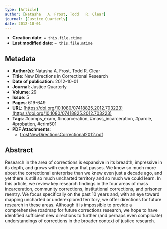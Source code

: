 ```yaml
---
type: [Article]
author: [Natasha   A. Frost, Todd   R. Clear]
journal: [Justice Quarterly]
date: 2012-10-01
---
```


* **Creation date**: `= this.file.ctime`
* **Last modified date**: `= this.file.mtime`

## Metadata

* **Author(s)**: Natasha   A. Frost, Todd   R. Clear
* **Title**: New Directions in Correctional Research
* **Date of publication**: 2012-10-01
* **Journal**: Justice Quarterly
* **Volume**: 29
* **Issue**: 5
* **Pages**: 619-649
* **URL**: [https://doi.org/10.1080/07418825.2012.703223](https://doi.org/10.1080/07418825.2012.703223)
* **Tags**: #comps_exam, #incarceration, #mass_incarceration, #parole, #probation, #crim501 
* **PDF Attachments**:
  * [frostNewDirectionsCorrectional2012.pdf](zotero://open-pdf/library/items/BW6CPS92)

## Abstract

Research in the area of corrections is expansive in its breadth, impressive in its depth, and grows with each year that passes. We know so much more about the correctional enterprise than we knew even just a decade ago, and yet there is still so much uncharted territory and so much we could learn. In this article, we review key research findings in the four areas of mass incarceration, community corrections, institutional corrections, and prisoner reentry. We focus specifically on the past 10 years and, with an eye toward mapping uncharted or underexplored territory, we offer directions for future research in these areas. Although it is impossible to provide a comprehensive roadmap for future corrections research, we hope to have identified sufficient new directions to further (and perhaps even complicate) understandings of corrections in the broader context of justice research.

